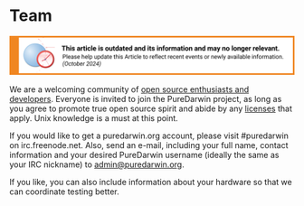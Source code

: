# Team

![This article is outdated and its information and may no longer relevant.](/img/notice/article-oudated-oct2024.svg)

We are a welcoming community of [open source enthusiasts and developers](https://github.com/orgs/PureDarwin/people). Everyone is invited to join the PureDarwin project, as long as you agree to promote true open source spirit and abide by any [licenses](Legal) that apply. Unix knowledge is a must at this point.

If you would like to get a puredarwin.org account, please visit #puredarwin on irc.freenode.net. Also, send an e-mail, including your full name, contact information and your desired PureDarwin username (ideally the same as your IRC nickname) to admin@puredarwin.org. 

If you like, you can also include information about your hardware so that we can coordinate testing better.
